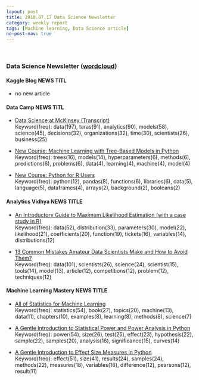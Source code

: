 ```yaml
---
layout: post
title: 2018.07.17 Data Science Newsletter
category: weekly report
tags: [Machine learning, Data Science article]
no-post-nav: true
---
```


<br>

### Data Science Newsletter ([wordcloud](https://raw.githubusercontent.com/2econsulting/2econsulting.github.io/master/data/newsletter/output/report/wordcloud_20180717.png))


#### Kaggle Blog NEWS TITL

* no new article



#### Data Camp NEWS TITL

* [Data Science at McKinsey (Transcript)](https://www.datacamp.com/community/blog/data-science-mckinsey)
<br>Keyword(freq): data(197), taras(91), analytics(90), models(58), science(45), decisions(32), organizations(32), time(30), scientists(26), business(25)

* [New Course: Machine Learning with Tree-Based Models in Python](https://www.datacamp.com/community/blog/course-machine-learning-with-tree-based-models-in-python)
<br>Keyword(freq): trees(16), models(14), hyperparameters(6), methods(6), predictions(6), problems(6), data(4), learning(4), machine(4), model(4)

* [New Course: Python for R Users](https://www.datacamp.com/community/blog/course-python-r-users)
<br>Keyword(freq): python(12), pandas(8), functions(6), libraries(6), data(5), language(5), dataframes(4), arrays(2), background(2), booleans(2)


#### Analytics Vidhya NEWS TITLE

* [An Introductory Guide to Maximum Likelihood Estimation (with a case study in R)](https://www.analyticsvidhya.com/blog/2018/07/introductory-guide-maximum-likelihood-estimation-case-study-r/)
<br>Keyword(freq): data(52), distribution(33), parameters(30), model(22), likelihood(21), coefficients(20), function(19), tickets(16), variables(14), distributions(12)

* [13 Common Mistakes Amateur Data Scientists Make and How to Avoid Them?](https://www.analyticsvidhya.com/blog/2018/07/13-common-mistakes-aspiring-fresher-data-scientists-make-how-to-avoid-them/)
<br>Keyword(freq): data(101), scientists(26), science(24), scientist(15), tools(14), model(13), article(12), competitions(12), problem(12), techniques(12)


#### Machine Learning Mastery NEWS TITLE

* [All of Statistics for Machine Learning](https://machinelearningmastery.com/all-of-statistics-for-machine-learning/)
<br>Keyword(freq): statistics(54), book(27), topics(20), machine(13), data(11), chapters(10), examples(8), learning(8), methods(8), science(7)

* [A Gentle Introduction to Statistical Power and Power Analysis in Python](https://machinelearningmastery.com/statistical-power-and-power-analysis-in-python/)
<br>Keyword(freq): power(54), size(26), test(25), effect(23), hypothesis(22), sample(22), samples(20), analysis(16), significance(15), curves(14)

* [A Gentle Introduction to Effect Size Measures in Python](https://machinelearningmastery.com/effect-size-measures-in-python/)
<br>Keyword(freq): effect(51), size(41), results(24), samples(24), methods(22), measures(18), variables(16), difference(12), pearsons(12), result(11)

